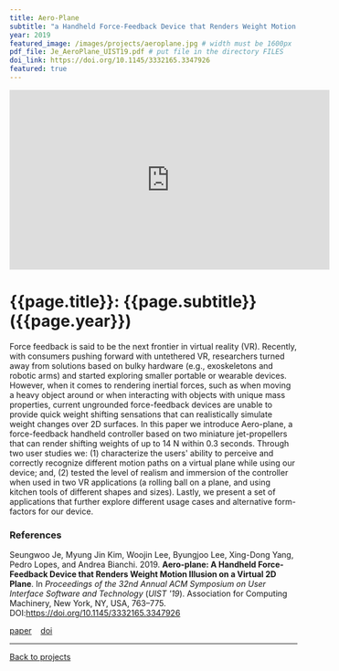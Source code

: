 ```yaml
---
title: Aero-Plane
subtitle: "a Handheld Force-Feedback Device that Renders Weight Motion Illusion on a Virtual 2D Plane"
year: 2019
featured_image: /images/projects/aeroplane.jpg # width must be 1600px	
pdf_file: Je_AeroPlane_UIST19.pdf # put file in the directory FILES
doi_link: https://doi.org/10.1145/3332165.3347926
featured: true
---
```



<iframe width="560" height="315" src="https://www.youtube.com/embed/-8yYRvdDKPM" frameborder="0" allow="accelerometer; autoplay; encrypted-media; gyroscope; picture-in-picture" allowfullscreen></iframe>

<!-- DO NOT CHANGE MANUALLY -->
# {{page.title}}: {{page.subtitle}} ({{page.year}})

Force feedback is said to be the next frontier in virtual reality (VR). Recently, with consumers pushing forward with untethered VR, researchers turned away from solutions based on bulky hardware (e.g., exoskeletons and robotic arms) and started exploring smaller portable or wearable devices. However, when it comes to rendering inertial forces, such as when moving a heavy object around or when interacting with objects with unique mass properties, current ungrounded force-feedback devices are unable to provide quick weight shifting sensations that can realistically simulate weight changes over 2D surfaces. In this paper we introduce Aero-plane, a force-feedback handheld controller based on two miniature jet-propellers that can render shifting weights of up to 14 N within 0.3 seconds. Through two user studies we: (1) characterize the users' ability to perceive and correctly recognize different motion paths on a virtual plane while using our device; and, (2) tested the level of realism and immersion of the controller when used in two VR applications (a rolling ball on a plane, and using kitchen tools of different shapes and sizes). Lastly, we present a set of applications that further explore different usage cases and alternative form-factors for our device. 


### References

Seungwoo Je, Myung Jin Kim, Woojin Lee, Byungjoo Lee, Xing-Dong Yang, Pedro Lopes, and Andrea Bianchi. 2019. **Aero-plane: A Handheld Force-Feedback Device that Renders Weight Motion Illusion on a Virtual 2D Plane**. In <i>Proceedings of the 32nd Annual ACM Symposium on User Interface Software and Technology</i> (<i>UIST '19</i>). Association for Computing Machinery, New York, NY, USA, 763–775. DOI:https://doi.org/10.1145/3332165.3347926

<!-- DO NOT CHANGE MANUALLY -->
<a href="{{ site.url }}/files/{{ page.year }}/{{ page.pdf_file }}" target="_blank">paper</a>&nbsp;&nbsp;&nbsp;
<a href="{{ page.doi_link }}" target="_blank">doi</a>

--- 

<a href="/index.html" class="button button--large">Back to projects</a>
